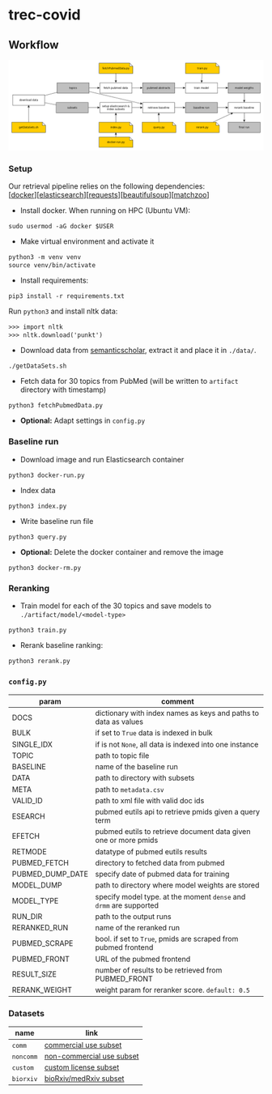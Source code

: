 # trec-covid
## Workflow 
![workflow](doc/workflow.png)
### Setup
Our retrieval pipeline relies on the following dependencies:  
[[docker](https://docker-py.readthedocs.io/en/stable/)][[elasticsearch](https://elasticsearch-py.readthedocs.io/en/master/)][[requests](https://2.python-requests.org/en/master/)][[beautifulsoup](https://www.crummy.com/software/BeautifulSoup/)][[matchzoo](https://github.com/NTMC-Community/MatchZoo)]

* Install docker. When running on HPC (Ubuntu VM):  
``` 
sudo usermod -aG docker $USER
```
* Make virtual environment and activate it
``` 
python3 -m venv venv
source venv/bin/activate
``` 
* Install requirements:   
```shell script
pip3 install -r requirements.txt
```  
Run `python3` and install nltk data:  
```shell script
>>> import nltk
>>> nltk.download('punkt')
```
* Download data from [semanticscholar](https://pages.semanticscholar.org/coronavirus-research), extract it and place it in `./data/`. 
``` 
./getDataSets.sh
``` 
* Fetch data for 30 topics from PubMed (will be written to `artifact` directory with timestamp)
```shell script
python3 fetchPubmedData.py
```
* **Optional:** Adapt settings in `config.py`  

### Baseline run 
* Download image and run Elasticsearch container
```shell script
python3 docker-run.py
```
* Index data  
```shell script
python3 index.py
```
* Write baseline run file
```shell script
python3 query.py
```
* **Optional:** Delete the docker container and remove the image  
```shell script
python3 docker-rm.py
```

### Reranking
* Train model for each of the 30 topics and save models to `./artifact/model/<model-type>`
```shell script
python3 train.py
```
* Rerank baseline ranking:
```shell script
python3 rerank.py
```

### `config.py`
| param | comment |
| ---  | --- |
| DOCS | dictionary with index names as keys and paths to data as values |
| BULK | if set to `True` data is indexed in bulk |   
| SINGLE_IDX | if is not `None`, all data is indexed into one instance |   
| TOPIC | path to topic file | 
| BASELINE | name of the baseline run |
| DATA | path to directory with subsets |
| META | path to `metadata.csv` |
| VALID_ID | path to xml file with valid doc ids |
| ESEARCH | pubmed eutils api to retrieve pmids given a query term |
| EFETCH | pubmed eutils to retrieve document data given one or more pmids |
| RETMODE | datatype of pubmed eutils results |
| PUBMED_FETCH | directory to fetched data from pubmed |
| PUBMED_DUMP_DATE | specify date of pubmed data for training |
| MODEL_DUMP | path to directory where model weights are stored |
| MODEL_TYPE | specify model type. at the moment `dense` and `drmm` are supported |
| RUN_DIR | path to the output runs |
| RERANKED_RUN | name of the reranked run |
| PUBMED_SCRAPE | bool. if set to `True`, pmids are scraped from pubmed frontend |
| PUBMED_FRONT | URL of the pubmed frontend |
| RESULT_SIZE | number of results to be retrieved from PUBMED_FRONT |
| RERANK_WEIGHT | weight param for reranker score. `default: 0.5` |

### Datasets
| name | link |
| ---  | --- |
| `comm` | [commercial use subset](https://ai2-semanticscholar-cord-19.s3-us-west-2.amazonaws.com/2020-04-10/comm_use_subset.tar.gz) |
| `noncomm` | [non-commercial use subset](https://ai2-semanticscholar-cord-19.s3-us-west-2.amazonaws.com/2020-04-10/noncomm_use_subset.tar.gz) |   
| `custom` | [custom license subset ](https://ai2-semanticscholar-cord-19.s3-us-west-2.amazonaws.com/2020-04-10/custom_license.tar.gz) |   
| `biorxiv` | [bioRxiv/medRxiv subset](https://ai2-semanticscholar-cord-19.s3-us-west-2.amazonaws.com/2020-04-10/biorxiv_medrxiv.tar.gz) | 
